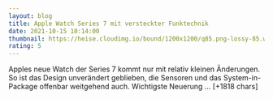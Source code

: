 ```yaml
--- 
layout: blog
title: Apple Watch Series 7 mit versteckter Funktechnik
date: 2021-10-15 10:14:00
thumbnail: https://heise.cloudimg.io/bound/1200x1200/q85.png-lossy-85.webp-lossy-85.foil1/_www-heise-de_/imgs/18/3/1/8/4/5/9/7/Apple_watch-series7_design_09142021-e3065118283cbf3a.jpeg
rating: 5
---
```

Apples neue Watch der Series 7 kommt nur mit relativ kleinen Änderungen. So ist das Design unverändert geblieben, die Sensoren und das System-in-Package offenbar weitgehend auch. Wichtigste Neuerung … [+1818 chars]